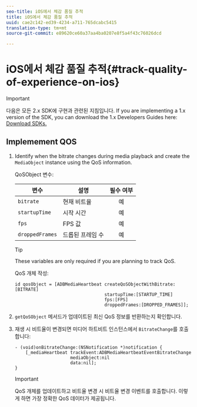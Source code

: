 ```yaml
---
seo-title: iOS에서 체감 품질 추적
title: iOS에서 체감 품질 추적
uuid: cae2c142-ed39-4234-a711-765dcabc5415
translation-type: tm+mt
source-git-commit: e89620ce60a37aa4ba0207e8f5a4f43c76026dcd

---
```



# iOS에서 체감 품질 추적{#track-quality-of-experience-on-ios}

>[!IMPORTANT]
>
>다음은 모든 2.x SDK에 구현과 관련된 지침입니다. If you are implementing a 1.x version of the SDK, you can download the 1.x Developers Guides here: [Download SDKs.](/help/sdk-implement/download-sdks.md)

## Implemement QOS

1. Identify when the bitrate changes during media playback and create the `MediaObject` instance using the QoS information.

   QoSObject 변수:

   | 변수 | 설명 | 필수 여부 |
   | --- | --- | :---: |
   | `bitrate` | 현재 비트율 | 예 |
   | `startupTime` | 시작 시간 | 예 |
   | `fps` | FPS 값 | 예 |
   | `droppedFrames` | 드롭된 프레임 수 | 예 |

   >[!TIP]
   >
   >These variables are only required if you are planning to track QoS.

   QoS 개체 작성:

   ```
   id qosObject = [ADBMediaHeartbeat createQoSObjectWithBitrate:[BITRATE] 
                                     startupTime:[STARTUP_TIME]  
                                     fps:[FPS]  
                                     droppedFrames:[DROPPED_FRAMES]];
   ```

1. `getQoSObject` 메서드가 업데이트된 최신 QoS 정보를 반환하는지 확인합니다.
1. 재생 시 비트율이 변경되면 미디어 하트비트 인스턴스에서 `BitrateChange`를 호출합니다:

   ```
   - (void)onBitrateChange:(NSNotification *)notification { 
       [_mediaHeartbeat trackEvent:ADBMediaHeartbeatEventBitrateChange  
                        mediaObject:nil  
                        data:nil]; 
   }
   ```

   >[!IMPORTANT]
   >
   >QoS 개체를 업데이트하고 비트율 변경 시 비트율 변경 이벤트를 호출합니다. 이렇게 하면 가장 정확한 QoS 데이터가 제공됩니다.

